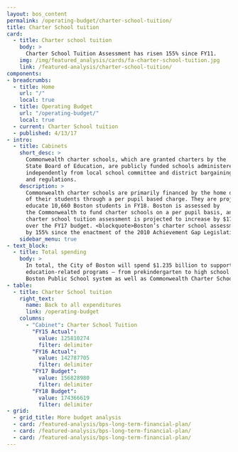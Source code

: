 ```yaml
---
layout: bos_content
permalink: /operating-budget/charter-school-tuition/
title: Charter School tuition
card:
  - title: Charter school tuition
    body: >
      Charter School Tuition Assessment has risen 155% since FY11.
    img: /img/featured_analysis/cards/fa-charter-school-tuition.jpg
    link: /featured-analysis/charter-school-tuition/
components:
- breadcrumbs:
  - title: Home
    url: "/"
    local: true
  - title: Operating Budget
    url: "/operating-budget/"
    local: true
  - current: Charter School tuition
  - published: 4/13/17
- intro:
  - title: Cabinets
    short_desc: >
      Commonwealth charter schools, which are granted charters by the 
      State Board of Education, are publicly funded schools administered 
      independently from local school committee and district bargaining rules 
      and regulations.
    description: >
      Commonwealth charter schools are primarily financed by the home districts 
      of their students through a per pupil based charge. They are projected to 
      educate 10,660 Boston students in FY18. Boston is assessed by 
      the Commonwealth to fund charter schools on a per pupil basis, and Boston’s 
      charter school tuition assessment is projected to increase by $17.5 million 
      over the FY17 budget. <blockquote>Boston’s charter school assessment has risen 
      by 155% since the enactment of the 2010 Achievement Gap Legislation.</blockquote>
    sidebar_menu: true
- text_block:
  - title: Total spending
    body: >
      In total, the City of Boston will spend $1.235 billion to support 
      education-related programs – from prekindergarten to high school in the 
      Boston Public School system as well as Commonwealth Charter Schools. 
- table:
  - title: Charter School tuition
    right_text:
      name: Back to all expenditures
      link: /operating-budget
    columns:
      - "Cabinet": Charter School Tuition
        "FY15 Actual": 
          value: 125810274
          filter: delimiter
        "FY16 Actual": 
          value: 142787705
          filter: delimiter
        "FY17 Budget": 
          value: 156828980
          filter: delimiter
        "FY18 Budget": 
          value: 174366619
          filter: delimiter
- grid: 
  - grid_title: More budget analysis
  - card: /featured-analysis/bps-long-term-financial-plan/
  - card: /featured-analysis/bps-long-term-financial-plan/
  - card: /featured-analysis/bps-long-term-financial-plan/
---
```

